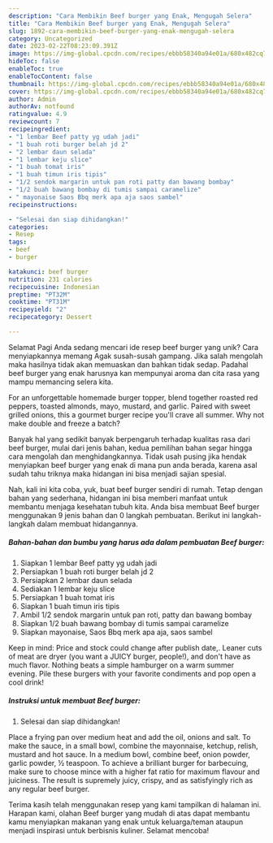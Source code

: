 ```yaml
---
description: "Cara Membikin Beef burger yang Enak, Mengugah Selera"
title: "Cara Membikin Beef burger yang Enak, Mengugah Selera"
slug: 1892-cara-membikin-beef-burger-yang-enak-mengugah-selera
category: Uncategorized
date: 2023-02-22T08:23:09.391Z
image: https://img-global.cpcdn.com/recipes/ebbb58340a94e01a/680x482cq70/beef-burger-foto-resep-utama.jpg
hideToc: false
enableToc: true
enableTocContent: false
thumbnail: https://img-global.cpcdn.com/recipes/ebbb58340a94e01a/680x482cq70/beef-burger-foto-resep-utama.jpg
cover: https://img-global.cpcdn.com/recipes/ebbb58340a94e01a/680x482cq70/beef-burger-foto-resep-utama.jpg
author: Admin
authorAv: notfound
ratingvalue: 4.9
reviewcount: 7
recipeingredient:
- "1 lembar Beef patty yg udah jadi"
- "1 buah roti burger belah jd 2"
- "2 lembar daun selada"
- "1 lembar keju slice"
- "1 buah tomat iris"
- "1 buah timun iris tipis"
- "1/2 sendok margarin untuk pan roti patty dan bawang bombay"
- "1/2 buah bawang bombay di tumis sampai caramelize"
- " mayonaise Saos Bbq merk apa aja saos sambel"
recipeinstructions:

- "Selesai dan siap dihidangkan!"
categories:
- Resep
tags:
- beef
- burger

katakunci: beef burger 
nutrition: 231 calories
recipecuisine: Indonesian
preptime: "PT32M"
cooktime: "PT31M"
recipeyield: "2"
recipecategory: Dessert

---
```



Selamat Pagi Anda sedang mencari ide resep beef burger yang unik? Cara menyiapkannya memang Agak susah-susah gampang. Jika salah mengolah maka hasilnya tidak akan memuaskan dan bahkan tidak sedap. Padahal beef burger yang enak harusnya kan mempunyai aroma dan cita rasa yang mampu memancing selera kita.


For an unforgettable homemade burger topper, blend together roasted red peppers, toasted almonds, mayo, mustard, and garlic. Paired with sweet grilled onions, this a gourmet burger recipe you&#39;ll crave all summer. Why not make double and freeze a batch?

Banyak hal yang sedikit banyak berpengaruh terhadap kualitas rasa dari beef burger, mulai dari jenis bahan, kedua pemilihan bahan segar hingga cara mengolah dan menghidangkannya. Tidak usah pusing jika hendak menyiapkan beef burger yang enak di mana pun anda berada, karena asal sudah tahu triknya maka hidangan ini bisa menjadi sajian spesial.


Nah, kali ini kita coba, yuk, buat beef burger sendiri di rumah. Tetap dengan bahan yang sederhana, hidangan ini bisa memberi manfaat untuk membantu menjaga kesehatan tubuh kita. Anda bisa membuat Beef burger menggunakan 9 jenis bahan dan 0 langkah pembuatan. Berikut ini langkah-langkah dalam membuat hidangannya.

<!--inarticleads1-->

##### Bahan-bahan dan bumbu yang harus ada dalam pembuatan Beef burger:

1. Siapkan 1 lembar Beef patty yg udah jadi
1. Persiapkan 1 buah roti burger belah jd 2
1. Persiapkan 2 lembar daun selada
1. Sediakan 1 lembar keju slice
1. Persiapkan 1 buah tomat iris
1. Siapkan 1 buah timun iris tipis
1. Ambil 1/2 sendok margarin untuk pan roti, patty dan bawang bombay
1. Siapkan 1/2 buah bawang bombay di tumis sampai caramelize
1. Siapkan  mayonaise, Saos Bbq merk apa aja, saos sambel


Keep in mind: Price and stock could change after publish date,. Leaner cuts of meat are dryer (you want a JUICY burger, people!), and don&#39;t have as much flavor. Nothing beats a simple hamburger on a warm summer evening. Pile these burgers with your favorite condiments and pop open a cool drink! 

<!--inarticleads2-->

##### Instruksi untuk membuat Beef burger:


1. Selesai dan siap dihidangkan!

Place a frying pan over medium heat and add the oil, onions and salt. To make the sauce, in a small bowl, combine the mayonnaise, ketchup, relish, mustard and hot sauce. In a medium bowl, combine beef, onion powder, garlic powder, ½ teaspoon. To achieve a brilliant burger for barbecuing, make sure to choose mince with a higher fat ratio for maximum flavour and juiciness. The result is supremely juicy, crispy, and as satisfyingly rich as any regular beef burger. 

Terima kasih telah menggunakan resep yang kami tampilkan di halaman ini. Harapan kami, olahan Beef burger yang mudah di atas dapat membantu kamu menyiapkan makanan yang enak untuk keluarga/teman ataupun menjadi inspirasi untuk berbisnis kuliner. Selamat mencoba!
